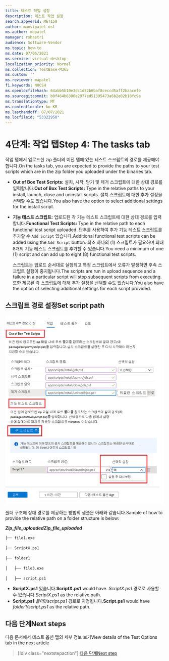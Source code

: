 ```yaml
---
title: 테스트 작업 설정
description: 테스트 작업 설정
search.appverid: MET150
author: mansipatel-usl
ms.author: mapatel
manager: rshastri
audience: Software-Vendor
ms.topic: how-to
ms.date: 07/06/2021
ms.service: virtual-desktop
localization_priority: Normal
ms.collection: TestBase-M365
ms.custom: ''
ms.reviewer: mapatel
f1.keywords: NOCSH
ms.openlocfilehash: 64abb5b10e3dc1d52b6baf8ceccd5aff2baacefe
ms.sourcegitcommit: b0f464b6300e2977ed51395473a6b2e02b18fc9e
ms.translationtype: MT
ms.contentlocale: ko-KR
ms.lasthandoff: 07/07/2021
ms.locfileid: "53322950"
---
```

# <a name="step-4-the-tasks-tab"></a><span data-ttu-id="011d3-103">4단계: 작업 탭</span><span class="sxs-lookup"><span data-stu-id="011d3-103">Step 4: The tasks tab</span></span>

<span data-ttu-id="011d3-104">작업 탭에서 업로드한 zip 폴더의 이진 탭에 있는 테스트 스크립트의 경로를 제공해야 합니다.</span><span class="sxs-lookup"><span data-stu-id="011d3-104">On the tasks tab, you are expected to provide the paths to your test scripts which are in the zip folder you uploaded under the binaries tab.</span></span>

  - <span data-ttu-id="011d3-105">**Out of Box Test Scripts:** 설치, 시작, 닫기 및 제거 스크립트에 대한 상대 경로를 입력합니다.</span><span class="sxs-lookup"><span data-stu-id="011d3-105">**Out of Box Test Scripts:** Type in the relative paths to your install, launch, close and uninstall scripts.</span></span> <span data-ttu-id="011d3-106">설치 스크립트에 대한 추가 설정을 선택할 수도 있습니다.</span><span class="sxs-lookup"><span data-stu-id="011d3-106">You also have the option to select additional settings for the install script.</span></span>
  - <span data-ttu-id="011d3-107">**기능 테스트 스크립트:** 업로드된 각 기능 테스트 스크립트에 대한 상대 경로를 입력합니다.</span><span class="sxs-lookup"><span data-stu-id="011d3-107">**Functional Test Scripts:** Type in the relative path to each functional test script uploaded.</span></span> <span data-ttu-id="011d3-108">단추를 사용하여 추가 기능 테스트 스크립트를 추가할 수 ```Add Script``` 있습니다.</span><span class="sxs-lookup"><span data-stu-id="011d3-108">Additional functional test scripts can be added using the ```Add Script``` button.</span></span> <span data-ttu-id="011d3-109">최소 하나의 (1) 스크립트가 필요하며 최대 8개의 기능 테스트 스크립트를 추가할 수 있습니다.</span><span class="sxs-lookup"><span data-stu-id="011d3-109">You need a minimum of one (1) script and can add up to eight (8) functional test scripts.</span></span> 
  
    <span data-ttu-id="011d3-110">스크립트는 업로드 순서대로 실행되고 특정 스크립트에서 오류가 발생하면 후속 스크립트 실행이 중지됩니다.</span><span class="sxs-lookup"><span data-stu-id="011d3-110">The scripts are run in upload sequence and a failure in a particular script will stop subsequent scripts from executing.</span></span>
    <span data-ttu-id="011d3-111">또한 제공된 각 스크립트에 대해 추가 설정을 선택할 수도 있습니다.</span><span class="sxs-lookup"><span data-stu-id="011d3-111">You also have the option of selecting additional settings for each script provided.</span></span>

## <a name="set-script-path"></a><span data-ttu-id="011d3-112">스크립트 경로 설정</span><span class="sxs-lookup"><span data-stu-id="011d3-112">Set script path</span></span>

![테스트 작업의 이미지](Media/testtask.png)

<span data-ttu-id="011d3-114">폴더 구조에 상대 경로를 제공하는 방법의 샘플은 아래와 같습니다.</span><span class="sxs-lookup"><span data-stu-id="011d3-114">Sample of how to provide the relative path on a folder structure is below:</span></span>

<span data-ttu-id="011d3-115">_**Zip_file_uploaded**_</span><span class="sxs-lookup"><span data-stu-id="011d3-115">_**Zip_file_uploaded**_</span></span>
~~~
├── file1.exe

├── ScriptX.ps1

├── folder1

│   ├── file3.exe

│   ├── script.ps1
~~~
  - <span data-ttu-id="011d3-116">**ScriptX.ps1** 있습니다.</span><span class="sxs-lookup"><span data-stu-id="011d3-116">**ScriptX.ps1** would have.</span></span> <span data-ttu-id="011d3-117">_ScriptX.ps1_ 경로로 사용할 수 있습니다.</span><span class="sxs-lookup"><span data-stu-id="011d3-117">_ScriptX.ps1_ as the relative path.</span></span>
  - <span data-ttu-id="011d3-118">**Script.ps1** _폴더1/script.ps1_ 경로로 지정됩니다.</span><span class="sxs-lookup"><span data-stu-id="011d3-118">**Script.ps1** would have _folder1/script.ps1_ as the relative path.</span></span>


## <a name="next-steps"></a><span data-ttu-id="011d3-119">다음 단계</span><span class="sxs-lookup"><span data-stu-id="011d3-119">Next steps</span></span>

<span data-ttu-id="011d3-120">다음 문서에서 테스트 옵션 탭의 세부 정보 보기</span><span class="sxs-lookup"><span data-stu-id="011d3-120">View details of the Test Options tab in the next article</span></span> 
> [!div class="nextstepaction"]
> [<span data-ttu-id="011d3-121">다음 단계</span><span class="sxs-lookup"><span data-stu-id="011d3-121">Next step</span></span>](testoptions.md)
